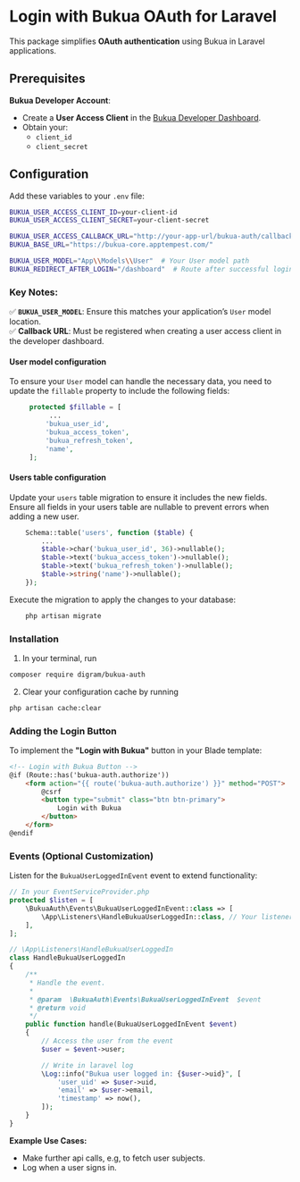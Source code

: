 # Login with Bukua OAuth for Laravel  

This package simplifies **OAuth authentication** using Bukua in Laravel applications.

## Prerequisites  

**Bukua Developer Account**:  
   - Create a **User Access Client** in the [Bukua Developer Dashboard](https://developer.bukuaplatform.com/).  
   - Obtain your:  
     - `client_id`  
     - `client_secret`  

## Configuration  

Add these variables to your `.env` file:  

```bash
BUKUA_USER_ACCESS_CLIENT_ID=your-client-id
BUKUA_USER_ACCESS_CLIENT_SECRET=your-client-secret

BUKUA_USER_ACCESS_CALLBACK_URL="http://your-app-url/bukua-auth/callback"
BUKUA_BASE_URL="https://bukua-core.apptempest.com/"

BUKUA_USER_MODEL="App\\Models\\User"  # Your User model path
BUKUA_REDIRECT_AFTER_LOGIN="/dashboard"  # Route after successful login
```

### Key Notes:  
✅ **`BUKUA_USER_MODEL`**: Ensure this matches your application’s `User` model location.  
✅ **Callback URL**: Must be registered when creating a user access client in the developer dashboard.

#### User model configuration

To ensure your `User` model can handle the necessary data, you need to update the `fillable` property to include the following fields:

```php
     protected $fillable = [
          ...
         'bukua_user_id',
         'bukua_access_token',
         'bukua_refresh_token',
         'name',
     ];
```

#### Users table configuration

Update your `users` table migration to ensure it includes the new fields. Ensure all fields in your users table are nullable to prevent errors when adding a new user.

 ```php
     Schema::table('users', function ($table) {
         ...
         $table->char('bukua_user_id', 36)->nullable();
         $table->text('bukua_access_token')->nullable();
         $table->text('bukua_refresh_token')->nullable();
         $table->string('name')->nullable();
     });
```

Execute the migration to apply the changes to your database:

```bash
    php artisan migrate
```

### Installation

1. In your terminal, run 

```bash
composer require digram/bukua-auth
```

2. Clear your configuration cache by running

```bash
php artisan cache:clear
```

### Adding the Login Button  

To implement the **"Login with Bukua"** button in your Blade template:  

```html
<!-- Login with Bukua Button -->
@if (Route::has('bukua-auth.authorize'))
    <form action="{{ route('bukua-auth.authorize') }}" method="POST">
        @csrf
        <button type="submit" class="btn btn-primary">
            Login with Bukua
        </button>
    </form>
@endif
```

### Events (Optional Customization)  

Listen for the `BukuaUserLoggedInEvent` event to extend functionality:  

```php
// In your EventServiceProvider.php
protected $listen = [
    \BukuaAuth\Events\BukuaUserLoggedInEvent::class => [
        \App\Listeners\HandleBukuaUserLoggedIn::class, // Your listener
    ],
];
```

```php
// \App\Listeners\HandleBukuaUserLoggedIn
class HandleBukuaUserLoggedIn
{
    /**
     * Handle the event.
     *
     * @param  \BukuaAuth\Events\BukuaUserLoggedInEvent  $event
     * @return void
     */
    public function handle(BukuaUserLoggedInEvent $event)
    {
        // Access the user from the event
        $user = $event->user;

        // Write in laravel log
        \Log::info("Bukua user logged in: {$user->uid}", [
            'user_uid' => $user->uid,
            'email' => $user->email,
            'timestamp' => now(),
        ]);
    }
}
```

**Example Use Cases:**  
- Make further api calls, e.g, to fetch user subjects.  
- Log when a user signs in.